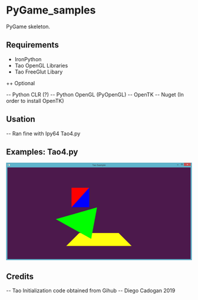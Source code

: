 # PyGame_samples
PyGame skeleton.


## Requirements


- IronPython
- Tao OpenGL Libraries
- Tao FreeGlut Libary

++ Optional

-- Python CLR (?)
-- Python OpenGL (PyOpenGL)
-- OpenTK
-- Nuget (In order to install OpenTK)

## Usation

-- Ran fine with Ipy64 Tao4.py

## Examples: Tao4.py
![Tao4](https://github.com/fovtran/PyGame_samples/raw/master/Tao4.PNG)

## Credits

-- Tao Initialization code obtained from Gihub
-- Diego Cadogan 2019
